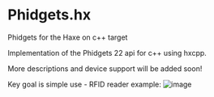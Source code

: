 # Phidgets.hx
Phidgets for the Haxe on c++ target

Implementation of the Phidgets 22 api for c++ using hxcpp.

More descriptions and device support will be added soon!

Key goal is simple use - RFID reader example: 
![image](https://user-images.githubusercontent.com/1677550/109635522-c5b98c00-7b4a-11eb-9824-c03c7240ca84.png)

